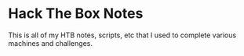# Hack The Box Notes
This is all of my HTB notes, scripts, etc that I used to complete various machines and challenges.
